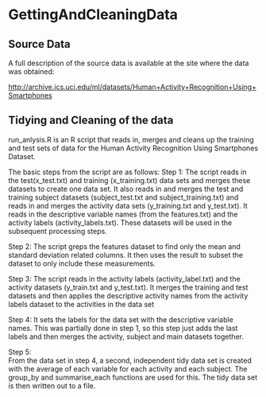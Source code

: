 # GettingAndCleaningData

## Source Data  
A full description of the source data is available at the site where the data was obtained: 

http://archive.ics.uci.edu/ml/datasets/Human+Activity+Recognition+Using+Smartphones 

## Tidying and Cleaning of the data
run_anlysis.R is an R script that reads in, merges and cleans up the training and test sets of data for the Human Activity Recognition Using Smartphones Dataset.

The basic steps from the script are as follows:
Step 1:
The script reads in the test(x_test.txt) and training (x_training.txt) data sets and merges these datasets to create one data set. It also reads in and merges the test and training subject datasets (subject_test.txt and subject_training.txt) and reads in and merges the activity data sets (y_training.txt and y_test.txt). It reads in the descriptive variable names (from the features.txt) and the activity labels (activity_labels.txt).  These datasets will be used in the subsequent processing steps. 

Step 2:
The script greps the features dataset to find only the mean and standard deviation related columns.  It then uses the result to subset the dataset to only include these measurements.

Step 3:
The script reads in the activity labels (activity_label.txt) and the activity datasets (y_train.txt and y_test.txt). It merges the training and test datasets and then applies the descriptive activity names from the activity labels dataset to the activities in the data set

Step 4:
It sets the labels for the data set with the descriptive variable names.  This was partially done in step 1, so this step just adds the last labels and then merges the activity, subject and main datasets together.

Step 5:  
From the data set in step 4, a second, independent tidy data set is created with the average of each variable for each activity and each subject. The group_by and summarise_each functions are used for this. The tidy data set is then written out to a file.

